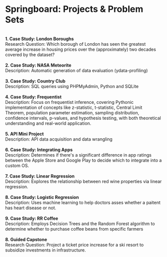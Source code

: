 # Springboard: Projects & Problem Sets
<br>
<b>1. Case Study: London Boroughs</b><br>
Research Question: Which borough of London has seen the greatest average increase in housing prices over the (approximately) two decades covered by the dataset?
<br>
<br>
<b>2. Case Study: NASA Meteorite</b><br>
Description: Automatic generation of data evaluation (ydata-profiling)
<br>
<br>
<b>3. Case Study: Country Club</b><br>
Description: SQL queries using PHPMyAdmin, Python and SQLite
<br>
<br>
<b>4. Case Study: Frequentist</b><br>
Description: Focus on frequentist inference, covering Pythonic implementation of concepts like z-statistic, t-statistic, Central Limit Theorem, population parameter estimation, sampling distribution, confidence intervals, p-values, and hypothesis testing, with both theoretical understanding and real-world application.
<br>
<br>
<b>5. API Mini Project</b><br>
Description: API data acquisition and data wrangling
<br>
<br>
<b>6. Case Study: Integrating Apps</b><br>
Description: Determines if there's a significant difference in app ratings between the Apple Store and Google Play to decide which to integrate into a custom OS.
<br>
<br>
<b>7. Case Study: Linear Regression</b><br>
Description: Explores the relationship between red wine properties via linear regression.
<br>
<br>
<b>8. Case Study: Logistic Regression</b><br>
Description: Uses machine learning to help doctors asses whether a paitent has heart disease or not.
<br>
<br>
<b>9. Case Study: RR Coffee</b><br>
Description: Employs Decision Trees and the Random Forest algorithm to determine whether to purchase coffee beans from specific farmers
<br>
<br>
<b>8. Guided Capstone</b><br>
Research Question: Project a ticket price increase for a ski resort to subsidize investments in infrastructure. 

